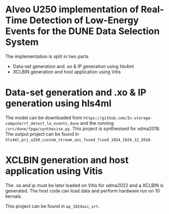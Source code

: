 # Alveo U250 implementation of Real-Time Detection of Low-Energy Events for the DUNE Data Selection System 

The implementation is split in two parts
- Data-set generation and .xo & IP generation using hls4ml
- XCLBIN generation and host application using Vitis

# Data-set generation and .xo & IP generation using hls4ml

The model can be downloaded from `https://github.com/In-storage-compute/rt_detect_le_events_dune` and the running `/src/dune/fpga/synthesise.py`. This project is synthesised for xdma2018. 
The output project can be found in `hls4ml_prj_u250_custom_stream_axi_fused_fixed_1024_1024_12_2018`.

# XCLBIN generation and host application using Vitis

The .xo and ip must be later loaded on Vitis for xdma2022 and a XCLBIN is generated. The host code can load data and perform hardware run on 10 kernals. 

This project can be found in `wp_1024axi_xrt`.
